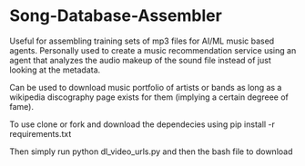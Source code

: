 # Song-Database-Assembler
Useful for assembling training sets of mp3 files for AI/ML music based agents. Personally used to create a music recommendation service using an agent that analyzes the audio makeup of the sound file instead of just looking at the metadata. 

Can be used to download music portfolio of artists or bands as long as a wikipedia discography page exists for them (implying a certain degreee of fame).

To use clone or fork and download the dependecies using pip install -r requirements.txt

Then simply run python dl_video_urls.py and then the bash file to download
